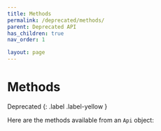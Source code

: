 ```yaml
---
title: Methods
permalink: /deprecated/methods/
parent: Deprecated API
has_children: true
nav_order: 1

layout: page
---
```


# Methods
Deprecated
{: .label .label-yellow }

Here are the methods available from an `Api` object:

